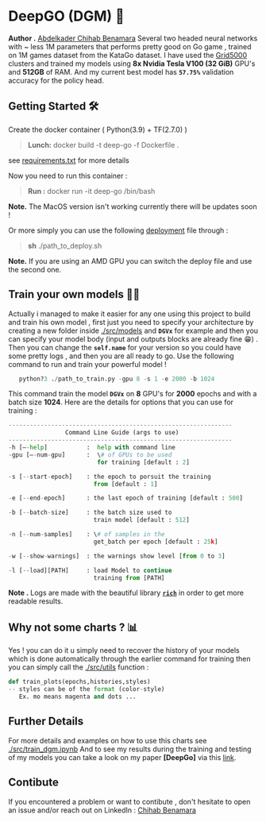 # DeepGO (DGM) 🤖
**Author .**  [Abdelkader Chihab Benamara](https://github.com/ChihabEddine98/) 
Several two headed neural networks with ~ less 1M parameters that performs pretty good on Go game , trained on 1M games dataset from the KataGo dataset.
I have used the [Grid5000](https://www.grid5000.fr) clusters and trained my models using **8x Nvidia Tesla V100 (32 GiB)** GPU's and **512GB** of RAM.
And my current best model has **``57.75%``** validation accuracy for the policy head.

## Getting Started 🛠
Create the docker container ( Python(3.9) + TF(2.7.0) )
> **Lunch:**   docker build -t deep-go -f Dockerfile .

see [requirements.txt](https://github.com/ChihabEddine98/DeepGo/blob/main/requirements.txt) for more details

Now you need to run this container : 
> **Run :**   docker run -it deep-go /bin/bash

**Note.** The MacOS version isn't working currently there will be updates soon !

Or more simply you can use the following 
[deployment](https://github.com/ChihabEddine98/DeepGo/blob/main/config/deploy.sh) file  through  : 
>   **sh** ./path_to_deploy.sh

**Note.** If you are using an AMD GPU you can switch the deploy file and use the second one. 

## Train your own models 🏋️‍♂️
Actually i managed to make it easier for any one using this project to build and train his own model , first just you need to specify your architecture by creating a new folder inside [./src/models](https://github.com/ChihabEddine98/DeepGo/tree/main/src/models) and **``DGVx``** for example and then you can specify your model body (input and outputs blocks are already fine 😁) .
Then you can change the **``self.name``** for your version so you could have some pretty logs , and then you are all ready to go.
Use the following command to run and train your powerful model !

```python
   python?3 ./path_to_train.py -gpu 8 -s 1 -e 2000 -b 1024
```
This command train the model **``DGVx``** on **8** GPU's for **2000** epochs and with a batch size **1024**.
Here are the details for options that you can use for training : 
```python
---------------------------------------------------------------
				Command Line Guide (args to use)
---------------------------------------------------------------
-h [–-help]	          :  help with command line
-gpu [–-num-gpu]      :  \# of GPUs to be used 
						 for training [default : 2]

-s [--start-epoch]    : the epoch to porsuit the training 
					    from [default : 1]

-e [--end-epoch]      : the last epoch of training [default : 500]

-b [--batch-size]     : the batch size used to
                        train model [default : 512]

-n [--num-samples]    : \# of samples in the 
                        get_batch per epoch [default : 25k]

-w [--show-warnings]  : the warnings show level [from 0 to 3]

-l [--load][PATH]     : load Model to continue 
                        training from [PATH]
``` 

**Note .** Logs are made with the beautiful library [**``rich``**](https://github.com/Textualize/rich) in order to get more readable results.

## Why not some charts ? 📊
Yes ! you can do it u simply need to recover the history of your models which is done automatically through the earlier command for training then you can simply call the [./src/utils](https://github.com/ChihabEddine98/DeepGo/blob/main/src/utils.py) function : 
```python
def train_plots(epochs,histories,styles)
-- styles can be of the format (color-style)
   Ex. mo means magenta and dots ...
```
## Further Details

For more details and examples on how to use this charts see [./src/train_dgm.ipynb](https://github.com/ChihabEddine98/DeepGo/blob/main/src/train_dgm.ipynb)
And to see my results during the training and testing of my models you can take a look on my paper **[DeepGo]** via this [link](https://github.com/ChihabEddine98/DeepGo/blob/main/report.pdf).

## Contibute 
If you encountered a problem or want to contibute , don't hesitate to open an issue and/or reach out on LinkedIn : [Chihab Benamara](https://www.linkedin.com/in/chihab-eddine-benamara-65b811155/)
